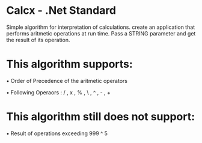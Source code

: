 # Calcx - .Net Standard

Simple algorithm for interpretation of calculations. create an application that performs aritmetic operations at run time. Pass a STRING parameter and get the result of its operation.

# This algorithm supports:
  • Order of Precedence of the aritmetic operators  
  
  • Following Operaors :   / , x , % , \ , ^ , - , +     
# This algorithm still does not support:           
  • Result of operations exceeding 999 ^ 5  


